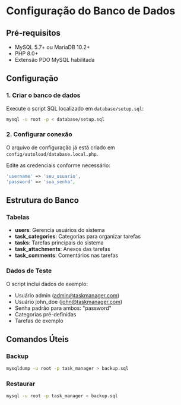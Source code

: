# Configuração do Banco de Dados

## Pré-requisitos

- MySQL 5.7+ ou MariaDB 10.2+
- PHP 8.0+
- Extensão PDO MySQL habilitada

## Configuração

### 1. Criar o banco de dados

Execute o script SQL localizado em `database/setup.sql`:

```bash
mysql -u root -p < database/setup.sql
```

### 2. Configurar conexão

O arquivo de configuração já está criado em `config/autoload/database.local.php`.

Edite as credenciais conforme necessário:

```php
'username' => 'seu_usuario',
'password' => 'sua_senha',
```

## Estrutura do Banco

### Tabelas

- **users**: Gerencia usuários do sistema
- **task_categories**: Categorias para organizar tarefas
- **tasks**: Tarefas principais do sistema
- **task_attachments**: Anexos das tarefas
- **task_comments**: Comentários nas tarefas

### Dados de Teste

O script inclui dados de exemplo:
- Usuário admin (admin@taskmanager.com)
- Usuário john_doe (john@taskmanager.com)
- Senha padrão para ambos: "password"
- Categorias pré-definidas
- Tarefas de exemplo

## Comandos Úteis

### Backup
```bash
mysqldump -u root -p task_manager > backup.sql
```

### Restaurar
```bash
mysql -u root -p task_manager < backup.sql
```